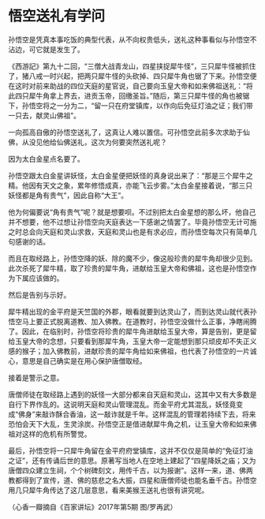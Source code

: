 # 悟空送礼有学问

孙悟空是凭真本事吃饭的典型代表，从不向权贵低头，送礼这种事看似与孙悟空不沾边，可它就是发生了。 

《西游記》第九十二回，“三僧大战青龙山，四星挟捉犀牛怪”，三只犀牛怪被抓住了，猪八戒一时兴起，把两只犀牛怪的头砍掉、四只犀牛角也锯了下来。孙悟空便在这时对前来助战的四位天庭的星官说，自己要向玉皇大帝和如来佛祖送礼：“将此四只犀牛角拿上界去，进贡玉帝，回缴圣旨。”随后，第三只犀牛怪的角也被锯下，孙悟空将之一分为二，“留一只在府堂镇库，以作向后免征灯油之证；我们带一只去，献灵山佛祖”。 

一向孤高自傲的孙悟空送礼了，这真让人难以置信。可孙悟空此前多次求助于仙佛，从没见他给仙佛送礼，这次为何要突然送礼呢？ 

因为太白金星点名要了。 

孙悟空跟太白金星讲妖怪，太白金星便把妖怪的真身说出来了：“那是三个犀牛之精。他因有天文之象，累年修悟成真，亦能飞云步雾。”太白金星接着说，“那三只妖怪都是角有贵气”，因此自称“大王”。 

他为何偏要说“角有贵气”呢？就是想要呗。不过别把太白金星想的那么坏，他自己并不想要，他不过想让孙悟空向天庭表达一下感谢之情罢了。毕竟孙悟空无计可施之时总会向天庭和灵山求救，天庭和灵山也是有求必应，而孙悟空每次只有简单几句感谢的话。 

而且在取经路上，孙悟空降的妖、除的魔不少，像这般珍贵的犀牛角却很少见到。此次杀死了犀牛精，取了珍贵的犀牛角，进献给玉皇大帝和佛祖，这也是孙悟空作为下属应该做的。 

然后是告别与示好。 

犀牛精出现的金平府是天竺国的外郡，眼看就要到达灵山了，而到达灵山就代表孙悟空马上要正式脱离道教、加入佛教。在道教时，孙悟空没做什么正事，净瞎闹腾了。因此，在临别时，孙悟空将珍贵的犀牛角进献给玉皇大帝，算是告别，更是留给玉皇大帝的念想，只要看到那犀牛角，玉皇大帝一定能想到那只顽皮却不失正义感的猴子；加入佛教前，进献珍贵的犀牛角给如来佛祖，也代表了孙悟空的一片诚心，意思是自己确实是在用心保护唐僧取经。 

接着是警示之意。 

唐僧师徒在取经路上遇到的妖怪一大部分都来自天庭和灵山，这其中又有大多数是自行下界作乱的。这说明天庭和灵山管理混乱。而金平府尤其混乱，妖怪竟变成“佛身”来敲诈酥合香油，这一敲诈就是千年。这样混乱的管理若持续下去，将来恐怕会天下大乱，生灵涂炭。孙悟空正是借进献犀牛角之机，让玉皇大帝和如来佛祖对这样的危机有所警觉。 

最后，孙悟空将一只犀牛角留在金平府府堂镇库，这并不仅仅是简单的“免征灯油之证”，还有传诵后世的意思。原著写当地人在空地上建起了“四星降妖之庙；又为唐僧四众建立生祠，个个树碑刻文，用传千古，以为报谢”。这样一来，道、佛两教都得到了宣传，道、佛的慈悲之名大振，四星和唐僧师徒也能名垂千古。孙悟空用几只犀牛角传达了这几层意思，看来美猴王送礼也很有讲究呢。 

（心香一瓣摘自《百家讲坛》2017年第5期 图/罗再武）
